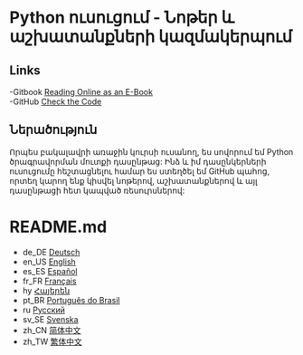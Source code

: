 # Python ուսուցում - Նոթեր և աշխատանքների կազմակերպում
## Links
-Gitbook [Reading Online as an E-Book](https://mc-shengxia.gitbook.io/python-learning-notes/)  
-GitHub [Check the Code](https://github.com/panda-lsy/Python-Learning-Notes-Homework)

## Ներածություն  
Որպես բակալավրի առաջին կուրսի ուսանող, ես սովորում եմ Python ծրագրավորման մուտքի դասընթաց: Ինձ և իմ դասընկերների ուսուցումը հեշտացնելու համար ես ստեղծել եմ GitHub պահոց, որտեղ կարող ենք կիսվել նոթերով, աշխատանքներով և այլ դասընթացի հետ կապված ռեսուրսներով:
# README.md
- de_DE [Deutsch](readme/README.de_DE.md)
- en_US [English](readme/README.en_US.md)
- es_ES [Español](readme/README.es_ES.md)
- fr_FR [Français](readme/README.fr_FR.md)
- hy [Հայերեն](readme/README.hy.md)
- pt_BR [Português do Brasil](readme/README.pt_BR.md)
- ru [Русский](readme/README.ru.md)
- sv_SE [Svenska](readme/README.sv_SE.md)
- zh_CN [简体中文](README.md)
- zh_TW [繁体中文](readme/README.zh_TW.md)

